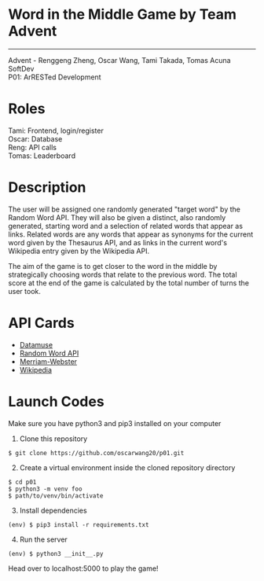 # Word in the Middle Game by Team Advent
---
Advent - Renggeng Zheng, Oscar Wang, Tami Takada, Tomas Acuna  
SoftDev  
P01: ArRESTed Development  

# Roles
Tami: Frontend, login/register  
Oscar: Database  
Reng: API calls  
Tomas: Leaderboard  

# Description
The user will be assigned one randomly generated "target word" by the Random Word API. They will also be given a distinct, also
randomly generated, starting word and a selection of related words that appear as links.
Related words are any words that appear as synonyms for the current word given by the Thesaurus API, and as links in the current word's Wikipedia entry given by the Wikipedia API.

The aim of the game is to get closer to the word in the middle by strategically choosing words that relate to the previous word. The total score at the end of the game is calculated by the total number of turns the user took.

# API Cards
- [Datamuse](https://github.com/stuy-softdev/notes-and-code/blob/main/api_kb/411_on_Datamuse.md)
- [Random Word API](https://github.com/stuy-softdev/notes-and-code/blob/main/api_kb/411_on_RandomWordAPI.md)
- [Merriam-Webster](https://github.com/stuy-softdev/notes-and-code/blob/main/api_kb/411_on_MerriamWebster.md)
- [Wikipedia](https://github.com/stuy-softdev/notes-and-code/blob/main/api_kb/411_on_MediaWiki.md)
# Launch Codes
Make sure you have python3 and pip3 installed on your computer

1. Clone this repository
```
$ git clone https://github.com/oscarwang20/p01.git
```

2. Create a virtual environment inside the cloned repository directory
```
$ cd p01
$ python3 -m venv foo
$ path/to/venv/bin/activate
```

3. Install dependencies
```
(env) $ pip3 install -r requirements.txt
```

4. Run the server
```
(env) $ python3 __init__.py
```

Head over to localhost:5000 to play the game!
